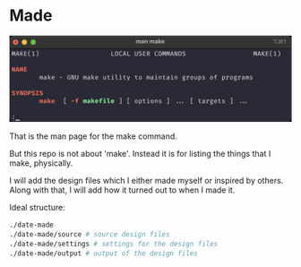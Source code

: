 
# Made


 ![dd](./man-make.png)

That is the man page for the make command.

But this repo is not about 'make'. Instead it is for listing the things that I make, physically.

I will add the design files which I either made myself or inspired by others.
Along with that, I will add how it turned out to when I made it.

Ideal structure:

``` bash
./date-made
./date-made/source # source design files
./date-made/settings # settings for the design files
./date-made/output # output of the design files
```
